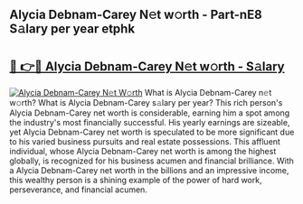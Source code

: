## Alycia Debnam-Carey N𝚎t w𝚘rth - Part-nE8 S𝚊lary per year etphk

# <h2><a href="http://gc0k8xz.nevu.top/?p=Alycia+Debnam-Carey">🔗 👉🔴 Alycia Debnam-Carey N𝚎t w𝚘rth - S𝚊lary</a></h2>

[![Alycia Debnam-Carey N𝚎t W𝚘rth](https://i.imgur.com/Oavwk0R.jpeg)](http://gc0k8xz.nevu.top/?p=Alycia+Debnam-Carey)
What is Alycia Debnam-Carey n𝚎t w𝚘rth? What is Alycia Debnam-Carey s𝚊lary per year?
This rich person's Alycia Debnam-Carey net worth is considerable, earning him a spot among the industry's most financially successful. His yearly earnings are sizeable, yet Alycia Debnam-Carey net worth is speculated to be more significant due to his varied business pursuits and real estate possessions. This affluent individual, whose Alycia Debnam-Carey net worth is among the highest globally, is recognized for his business acumen and financial brilliance. With a Alycia Debnam-Carey net worth in the billions and an impressive income, this wealthy person is a shining example of the power of hard work, perseverance, and financial acumen.
